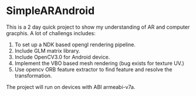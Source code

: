SimpleARAndroid
===============
This is a 2 day quick project to show my understanding of AR and computer gracphis. 
A lot of challengs includes:
1. To set up a NDK based opengl rendering pipeline.
2. Include GLM matrix library.
3. Include OpenCV3.0 for Android device.
4. Implement the VBO based mesh rendering (bug exists for texture UV.)
5. Use opencv ORB feature extractor to find feature and resolve the transformation.

The project will run on devices with ABI armeabi-v7a.